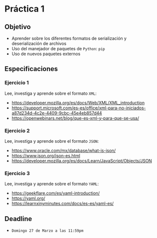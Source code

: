 # Práctica 1

## Objetivo

- Aprender sobre los diferentes formatos de serialización y deserialización de archivos
- Uso del manejador de paquetes de `Python`: `pip`
- Uso de nuevos paquetes externos

## Especificaciones

### Ejercicio 1

Lee, investiga y aprende sobre el formato `XML`:

- <https://developer.mozilla.org/es/docs/Web/XML/XML_introduction>
- <https://support.microsoft.com/es-es/office/xml-para-no-iniciados-a87d234d-4c2e-4409-9cbc-45e4eb857d44>
- <https://openwebinars.net/blog/que-es-xml-y-para-que-se-usa/>

### Ejercicio 2

Lee, investiga y aprende sobre el formato `JSON`:

- <https://www.oracle.com/mx/database/what-is-json/>
- <https://www.json.org/json-es.html>
- <https://developer.mozilla.org/es/docs/Learn/JavaScript/Objects/JSON>

### Ejercicio 3

Lee, investiga y aprende sobre el formato `YAML`:

- <https://geekflare.com/es/yaml-introduction/>
- <https://yaml.org/>
- <https://learnxinyminutes.com/docs/es-es/yaml-es/>

## Deadline

- `Domingo 27 de Marzo a las 11:59pm`
